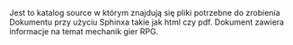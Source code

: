 Jest to katalog source w którym znajdują się pliki potrzebne do zrobienia Dokumentu przy użyciu Sphinxa takie jak html czy pdf.
Dokument zawiera informacje na temat mechanik gier RPG.
